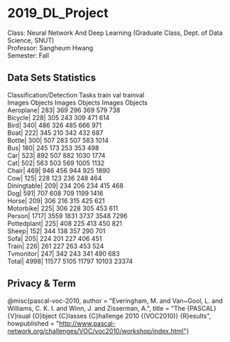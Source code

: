 # 2019_DL_Project

Class: Neural Network And Deep Learning (Graduate Class, Dept. of Data Science, SNUT) \
Professor: Sangheum Hwang \
Semester: Fall 


## Data Sets Statistics 
Classification/Detection Tasks
                  train	           val	         trainval <br>
              Images	Objects	Images	Objects	Images	Objects <br>
Aeroplane|	     283|	    369	   296	   369	   579	    738 <br>
Bicycle|	       228|	    305	   243	   309	   471	    614 <br>
Bird|	         340|	    486	   326	   485	   666	    971	<br>
Boat|	         222|	    345	   210	   342	   432	    687	<br>
Bottle|	       300|	    507	   283	   507	   583	   1014	<br>
Bus|	           180|	    245	   173	   253	   353	    498	<br>
Car|	           523|	    892	   507	   882	  1030	   1774	<br>
Cat|	           502|	    563	   503	   569	  1005	   1132	<br>
Chair|	         469|	    946	   456	   944	   925	   1890	<br>
Cow|	           125|	    228	   123	   236	   248	    464	<br>
Diningtable|    209|	    234	   206	   234	   415	    468	<br>
Dog|	           591|	    707	   608	   709	  1199	   1416	<br>
Horse|	         209|	    306	   216	   315	   425	    621	<br>
Motorbike|	     225|	    306	   228	   305	   453	    611	<br>
Person|	      1717|	   3559	  1831	  3737	  3548	   7296	<br>
Pottedplant|	   225|	    408	   225	   413	   450	    821	<br>
Sheep|	         152|	    344	   138	   357	   290	    701	<br>
Sofa|	         205|	    224	   201	   227	   406	    451	<br>
Train|	         226|	    261	   227	   263	   453	    524	<br>
Tvmonitor|	     247|	    342	   243	   341	   490	    683	<br>
Total|       	4998|	  11577	  5105	 11797	 10103	  23374	<br>


## Privacy & Term 
@misc{pascal-voc-2010,
	author = "Everingham, M. and Van~Gool, L. and Williams, C. K. I. and Winn, J. and Zisserman, A.",
	title = "The {PASCAL} {V}isual {O}bject {C}lasses {C}hallenge 2010 {(VOC2010)} {R}esults",
	howpublished = "http://www.pascal-network.org/challenges/VOC/voc2010/workshop/index.html"}
